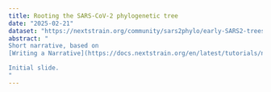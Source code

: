 ```yaml
---
title: Rooting the SARS-CoV-2 phylogenetic tree
date: "2025-02-21"
dataset: "https://nextstrain.org/community/sars2phylo/early-SARS2-trees/crits-christoph2024/Feb-15-2020/lineage-A-C18060T"
abstract: "
Short narrative, based on
[Writing a Narrative](https://docs.nextstrain.org/en/latest/tutorials/narratives-how-to-write.html)

Initial slide.
"
---
```


